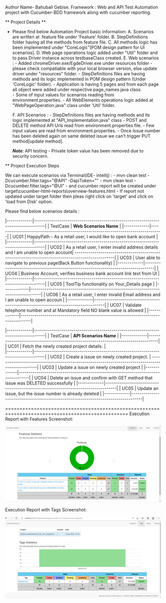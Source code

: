   
Author Name- Bahubali Gebise.
Framework : Web and API Test Automation project with Cucumber-BDD framework along with cucumber reporting.
  
** Project Details **

 * Please find below Automation Project basic information:
      A. Scenarios are written at .feature file under 'Feature' folder.
      B. StepDefinitions folder having all the methods from feature file.
      C. All methods logic has been implemented under "CoreLogic"[POM design pattern for UI scenarios].
      D. Web page operations logic added under "Util" folder and to pass Driver instance across testbaseClass created.
      E. Web scenarios : 
            - Added chromeDriver.exe/EgdeDriver.exe under resources folder - please check compatiable with your local browser version, else update driver under "resources" folder. 
            - StepDefinitions files are having methods and its logic implemented in POM design pattern (Under 'CoreLogic' folder). 
            - Application is having 5 pages and from each page all object were added under respective page_names.java class.   
            - Some of input values for scenarios reading from environment.properties.
            - All WebElements operations logic added at "WebPageOperation.java" class under 'Util' folder.  
            
      F. API Scenarios : 
            - StepDefinitions files are having methods and its logic implemented at "API_Implementation.java" class
            - POST and DELETE method API Urls read from environment.properties file.
            - Few input values are read from environment.properties.
            - Once Issue number has been deleted again on same deleted issue we can't trigger PUT method[update method].
   
    ***Note***: API testing - Private token value has been removed due to security concern.
   
** Project Execution Steps
 
  We can execute scenarios via Terminal(IDE- intellij) :
    - mvn clean test -Dcucumber.filter.tags="@API" -DapiToken="<apiTokenValue>"
    - mvn clean test -Dcucumber.filter.tags="@UI"
    - and cucumber report will be created under target\cucumber-html-reports\overview-features.html
    - If report not updated under target folder then pleas right click on 'target' and click on 'load from Disk' option.


Please find below scenarios details :

|-------------|-----------------------------------------------------------------------------------|
|  TestCase   |                           **Web Scenarios Name**                                  |
|-------------|-----------------------------------------------------------------------------------|
|   UC01      |   HappyPath - As a retail user, I would like to open bank account                 |                   
|-------------|-----------------------------------------------------------------------------------|
|   UC02      |   As a retail user, I enter invalid address details and I am unable to open account|
--------------------------------------------------------------------------------------------------|
|   UC03      |    User able to navigate to previous page(Back Button functionality)              |
|-------------|-----------------------------------------------------------------------------------|
|   UC04      |    Business Account, verifies business bank account link text from UI             |
|-------------|-----------------------------------------------------------------------------------|
|   UC05      |    ToolTip functionality on Your_Details page                                     |
|-------------|-----------------------------------------------------------------------------------|
|   UC06      |   As a retail user, I enter invalid Email address and I am unable to open accoun  |
|-------------|-----------------------------------------------------------------------------------|
|   UC07      |  Validate telephone number and at Mandatory field NO blank value is allowed       |
|-------------|-----------------------------------------------------------------------------------|



|-------------|-----------------------------------------------------------------------------------|
|  TestCase   |                           **API Scenarios Name**                                  |
|-------------|-----------------------------------------------------------------------------------|
|   UC01      |   Fetch the newly created project details.                                        |                   
|-------------|-----------------------------------------------------------------------------------|
|   UC02      |   Create a issue on newly created project.                                        |
--------------------------------------------------------------------------------------------------|
|   UC03      |   Update a issue on newly created project                                         |
|-------------|-----------------------------------------------------------------------------------|
|   UC04      |  Delete an issue and confirm with GET method that issue was DELETED successfully  |
|-------------|-----------------------------------------------------------------------------------|
|   UC05      |    Update an issue, but the issue number is already deleted                       |
|-------------|-----------------------------------------------------------------------------------|


=================================================================================================
Execution Report with Features Screenshot:

![img.png](img.png)

Execution Report with Tags Screenshot:

![img_1.png](img_1.png)